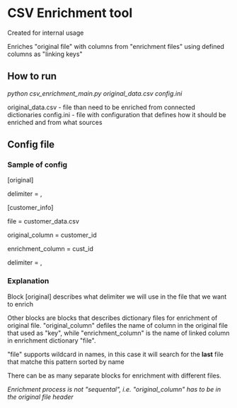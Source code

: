 # CSV Enrichment tool
Created for internal usage

Enriches "original file" with columns from "enrichment files" using defined columns as "linking keys"

## How to run
*python csv_enrichment_main.py original_data.csv config.ini*

original_data.csv - file than need to be enriched from connected dictionaries
config.ini - file with configuration that defines how it should be enriched and from what sources

## Config file

### Sample of config

[original]

delimiter = ,

[customer_info]

file = customer_data.csv

original_column = customer_id

enrichment_column = cust_id

delimiter = ,

### Explanation

Block [original] describes what delimiter we will use in the file that we want to enrich

Other blocks are blocks that describes dictionary files for enrichment of original file.
"original_column" defiles the name of column in the original file that used as "key", while 
"enrichment_column" is the name of linked column in enrichment dictionary "file".

"file" supports wildcard in names, in this case it will search for the **last** file that matche this pattern sorted by name

There can be as many separate blocks for enrichment with different files.

*Enrichment process is not "sequental", i.e. "original_column" has to be in the original file header*